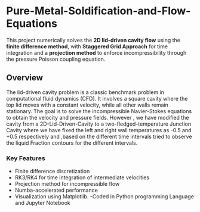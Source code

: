 # Pure-Metal-Soldification-and-Flow-Equations

This project numerically solves the **2D lid-driven cavity flow** using the **finite difference method**, with **Staggered Grid Approach** for time integration and a **projection method** to enforce incompressibility through the pressure Poisson coupling  equation.

## Overview

The lid-driven cavity problem is a classic benchmark problem in computational fluid dynamics (CFD). It involves a square cavity where the top lid moves with a constant velocity, while all other walls remain stationary. The goal is to solve the incompressible Navier-Stokes equations to obtain the velocity and pressure fields.
However , we have modified the cavity from a 2D-Lid-Driven-Cavity to a two-fledged-temperature Junction Cavity where we have fixed the left and right  wall temperatures as -0.5 and +0.5 respectively and ,based on the different time intervals tried to observe the liquid Fraction contours for the different intervals.

### Key Features

- Finite difference discretization
- RK3/RK4 for time integration of intermediate velocities
- Projection method for incompressible flow
- Numba-accelerated performance
- Visualization using Matplotlib.
-Coded in Python programming Language and Jupyter Notebook
